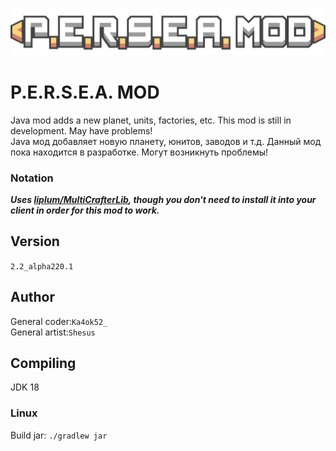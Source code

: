 ﻿![Logo](assets/icon-logo.png)

# P.E.R.S.E.A. MOD
Java mod adds a new planet, units, factories, etc. This mod is still in development. May have problems! \
Java мод добавляет новую планету, юнитов, заводов и т.д. Данный мод пока находится в разработке. Могут возникнуть проблемы!
### Notation
***Uses [liplum/MultiCrafterLib](https://github.com/liplum/MultiCrafterLib), though you don't need to install it into your client in order for this mod to work.***

## Version
`2.2_alpha220.1`

## Author
General coder:`Ka4ok52_`\
General artist:`Shesus`

## Compiling
JDK 18

### Linux
Build jar: `./gradlew jar`
